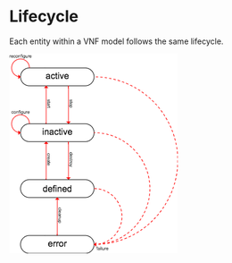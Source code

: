 Lifecycle
=========

Each entity within a VNF model follows the same lifecycle.

![lifecycle](../images/lifecycle.png)
